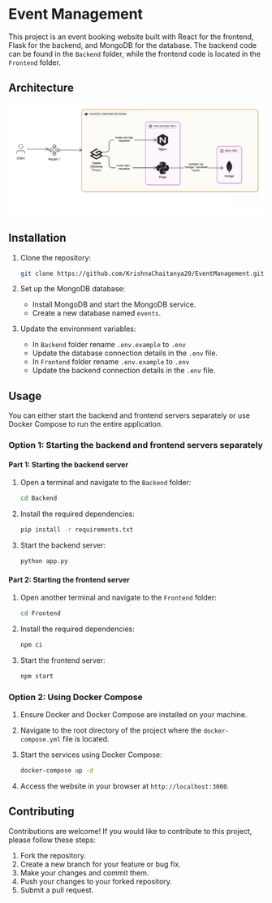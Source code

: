 # Event Management

This project is an event booking website built with React for the frontend, Flask for the backend, and MongoDB for the database. The backend code can be found in the `Backend` folder, while the frontend code is located in the `Frontend` folder.

## Architecture

![Event Ticketing Architecture](./EventTicketing_Architecture.png)

## Installation

1. Clone the repository:

    ```bash
    git clone https://github.com/KrishnaChaitanya20/EventManagement.git
    ```

2. Set up the MongoDB database:

    - Install MongoDB and start the MongoDB service.
    - Create a new database named `events`.

3. Update the environment variables:

    - In `Backend` folder rename `.env.example` to `.env`
    - Update the database connection details in the `.env` file.
    - In `Frontend` folder rename `.env.example` to `.env`
    - Update the backend connection details in the `.env` file.

## Usage

You can either start the backend and frontend servers separately or use Docker Compose to run the entire application.

### Option 1: Starting the backend and frontend servers separately

#### Part 1: Starting the backend server

1. Open a terminal and navigate to the `Backend` folder:

    ```bash
    cd Backend
    ```

2. Install the required dependencies:

    ```bash
    pip install -r requirements.txt
    ```

3. Start the backend server:

    ```bash
    python app.py
    ```

#### Part 2: Starting the frontend server

1. Open another terminal and navigate to the `Frontend` folder:

    ```bash
    cd Frontend
    ```

2. Install the required dependencies:

    ```bash
    npm ci
    ```

3. Start the frontend server:

    ```bash
    npm start
    ```

### Option 2: Using Docker Compose

1. Ensure Docker and Docker Compose are installed on your machine.

2. Navigate to the root directory of the project where the `docker-compose.yml` file is located.

3. Start the services using Docker Compose:

    ```bash
    docker-compose up -d
    ```

4. Access the website in your browser at `http://localhost:3000`.

## Contributing

Contributions are welcome! If you would like to contribute to this project, please follow these steps:

1. Fork the repository.
2. Create a new branch for your feature or bug fix.
3. Make your changes and commit them.
4. Push your changes to your forked repository.
5. Submit a pull request.
